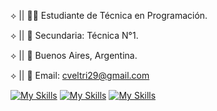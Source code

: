 ⟡ || 👨‍💻 Estudiante de Técnica en Programación.

⟡ || 🏫 Secundaria: Técnica N°1.

⟡ || 🧉 Buenos Aires, Argentina.

⟡ || 📧 Email: cveltri29@gmail.com 









[![My Skills](https://skillicons.dev/icons?i=js,html,css)](https://skillicons.dev)
[![My Skills](https://skillicons.dev/icons?i=java)](https://skillicons.dev)
[![My Skills](https://skillicons.dev/icons?i=mysql)](https://skillicons.dev)



